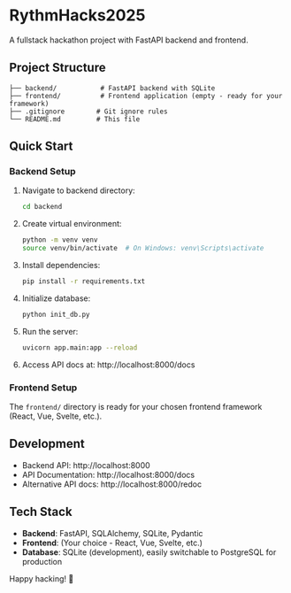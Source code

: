 # RythmHacks2025

A fullstack hackathon project with FastAPI backend and frontend.

## Project Structure

```
├── backend/           # FastAPI backend with SQLite
├── frontend/          # Frontend application (empty - ready for your framework)
├── .gitignore        # Git ignore rules
└── README.md         # This file
```

## Quick Start

### Backend Setup

1. Navigate to backend directory:
   ```bash
   cd backend
   ```

2. Create virtual environment:
   ```bash
   python -m venv venv
   source venv/bin/activate  # On Windows: venv\Scripts\activate
   ```

3. Install dependencies:
   ```bash
   pip install -r requirements.txt
   ```

4. Initialize database:
   ```bash
   python init_db.py
   ```

5. Run the server:
   ```bash
   uvicorn app.main:app --reload
   ```

6. Access API docs at: http://localhost:8000/docs

### Frontend Setup

The `frontend/` directory is ready for your chosen frontend framework (React, Vue, Svelte, etc.).

## Development

- Backend API: http://localhost:8000
- API Documentation: http://localhost:8000/docs
- Alternative API docs: http://localhost:8000/redoc

## Tech Stack

- **Backend**: FastAPI, SQLAlchemy, SQLite, Pydantic
- **Frontend**: (Your choice - React, Vue, Svelte, etc.)
- **Database**: SQLite (development), easily switchable to PostgreSQL for production

Happy hacking! 🚀
